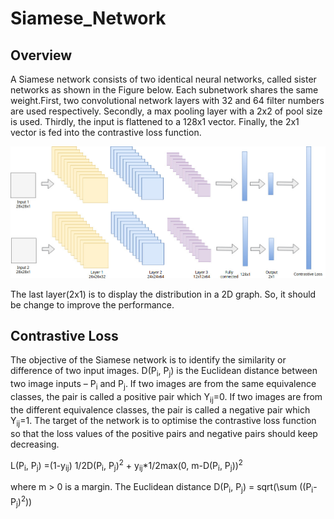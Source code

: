 # Siamese_Network

## Overview

A Siamese network consists of two identical neural networks, called sister networks as shown in the Figure below. Each subnetwork shares the same weight.First, two convolutional network layers with 32 and 64 filter numbers are used respectively. Secondly, a max pooling layer with a 2x2 of pool size is used. Thirdly, the input is flattened to a 128x1 vector. Finally, the 2x1 vector is fed into the contrastive loss function.

![image](https://github.com/JunwookHeo/Siamese_Network/blob/master/Siamese%20CNN.jpg)


The last layer(2x1) is to display the distribution in a 2D graph.
So, it should be change to improve the performance.


## Contrastive Loss
The objective of the Siamese network is to identify the similarity or difference of two input images. D(P<sub>i</sub>, P<sub>j</sub>) is the Euclidean distance between two image inputs – P<sub>i</sub> and P<sub>j</sub>. If two images are from the same equivalence classes, the pair is called a positive pair which Y<sub>ij</sub>=0. If two images are from the different equivalence classes, the pair is called a negative pair which Y<sub>ij</sub>=1. The target of the network is to optimise the contrastive loss function so that the loss values of the positive pairs and negative pairs should keep decreasing.


L(P<sub>i</sub>, P<sub>j</sub>) =(1-y<sub>ij</sub>) 1/2D(P<sub>i</sub>, P<sub>j</sub>)<sup>2</sup> + y<sub>ij</sub>*1/2max(0, m-D(P<sub>i</sub>, P<sub>j</sub>))<sup>2</sup>


where m > 0 is a margin. The Euclidean distance D(P<sub>i</sub>, P<sub>j</sub>) = sqrt(\sum ((P<sub>i</sub>-P<sub>j</sub>)<sup>2</sup>))
